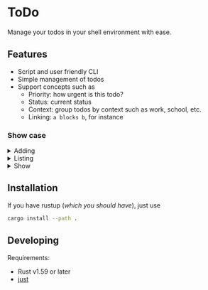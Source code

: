 # ToDo

Manage your todos in your shell environment with ease.

## Features

- Script and user friendly CLI
- Simple management of todos
- Support concepts such as
  - Priority: how urgent is this todo?
  - Status: current status
  - Context: group todos by context such as work, school, etc.
  - Linking: `a blocks b`, for instance

### Show case
<details><summary>Adding</summary>
<img src="https://user-images.githubusercontent.com/14161483/197285033-c533e38f-faa0-40bb-bb66-982ead139e1c.PNG" />
</details>

<details><summary>Listing</summary>
<img src="https://user-images.githubusercontent.com/14161483/197285069-5549c5d6-4a7b-44d8-b29f-c19f5c760687.PNG" />
</details>

<details><summary>Show</summary>
<img src="https://user-images.githubusercontent.com/14161483/197285107-a63ad2d3-23a9-424c-be24-982b2321036a.PNG" />
</details>

## Installation

If you have rustup (_which you should have_), just use

```sh
cargo install --path .
```

## Developing

Requirements:
- Rust v1.59 or later
- [just](https://github.com/casey/just)
